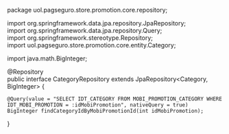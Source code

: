 package uol.pagseguro.store.promotion.core.repository;  
  
import org.springframework.data.jpa.repository.JpaRepository;  
import org.springframework.data.jpa.repository.Query;  
import org.springframework.stereotype.Repository;  
import uol.pagseguro.store.promotion.core.entity.Category;  
  
import java.math.BigInteger;  
  
@Repository  
public interface CategoryRepository extends JpaRepository<Category, BigInteger> {  
  
    @Query(value = "SELECT IDT_CATEGORY FROM MOBI_PROMOTION_CATEGORY WHERE IDT_MOBI_PROMOTION = :idMobiPromotion", nativeQuery = true)  
    BigInteger findCategoryIdByMobiPromotionId(int idMobiPromotion);  
}